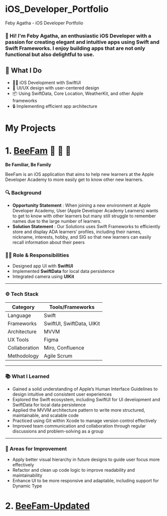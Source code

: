 # iOS_Developer_Portfolio
Feby Agatha - iOS Developer Portfolio

### 👋 Hi! I'm Feby Agatha, an enthusiastic iOS Developer with a passion for creating elegant and intuitive apps using **Swift** and **Swift Frameworks**. I enjoy building apps that are not only functional but also delightful to use.

## 💼 What I Do
- 👩‍💻 iOS Development with SwiftUI
- 🎨 UI/UX design with user-centered design
- 📦 Using SwiftData, Core Location, WeatherKit, and other Apple frameworks
- 🔒 Implementing efficient app architecture

# My Projects

# 1. [BeeFam](https://github.com/FebyAgatha/BeeFamApp) 🐝 🐝 🐝 
**Be Familiar, Be Family**

BeeFam is an iOS application that aims to help new learners at the Apple Developer Academy to more easily get to know other new learners.

### 🔍 Background
- **Opportunity Statement** : When joining a new environment at Apple Developer Academy, User (Apple Developer Academy Learners) wants to get to know with other learners but many still struggle to remember names due to the large number of learners.
- **Solution Statement** : Our Solutions uses Swift Frameworks to efficiently store and display ADA learners’ profiles, including their names, nickname, interests, hobby, and SIG so that new learners can easily recall information about their peers

### 👩‍💻 Role & Responsibilities
- Designed app UI with **SwiftUI**
- Implemented **SwiftData** for local data persistence
- Integrated camera using **UIKit**

---

### ⚙️ Tech Stack

| Category         | Tools/Frameworks                       |
|------------------|----------------------------------------|
| Language         | Swift                                  |
| Frameworks       | SwiftUI, SwiftData, UIKit              |
| Architecture     | MVVM                                   |
| UX Tools         | Figma                                  |
| Collaboration    | Miro, Confluence                       |
| Methodology      | Agile Scrum                            |

---

### 📚 What I Learned
- Gained a solid understanding of Apple’s Human Interface Guidelines to design intuitive and consistent user experiences
- Explored the Swift ecosystem, including SwiftUI for UI development and SwiftData for local data persistence
- Applied the MVVM architecture pattern to write more structured, maintainable, and scalable code
- Practiced using Git within Xcode to manage version control effectively
- Improved team communication and collaboration through regular discussions and problem-solving as a group

---

### 🔧 Areas for Improvement
- Apply better visual hierarchy in future designs to guide user focus more effectively
- Refactor and clean up code logic to improve readability and maintainability
- Enhance UI to be more responsive and adaptable, including support for Dynamic Type

# 2. [BeeFam-Updated](https://github.com/FebyAgatha/BeeFam_EC)
